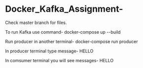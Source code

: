# Docker_Kafka_Assignment-

Check master branch for files.

To run Kafka use command- docker-compose up --build

Run producer in another terminal- docker-compose run producer

In producer terminal type message- HELLO

In comsumer terminal you will see messages- HELLO
